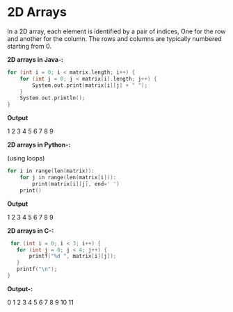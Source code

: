 # 2D Arrays


In a 2D array, each element is identified by a pair of indices,
One for the row and another for the column. 
The rows and columns are typically numbered starting from 0.

**2D arrays in Java-:**

```c
for (int i = 0; i < matrix.length; i++) {
    for (int j = 0; j < matrix[i].length; j++) {
        System.out.print(matrix[i][j] + " ");
    }
    System.out.println();
}
```


**Output**

1 2 3 
4 5 6 
7 8 9 

**2D arrays in Python-:**

(using loops)
```c
for i in range(len(matrix)):
    for j in range(len(matrix[i])):
        print(matrix[i][j], end=' ')
    print()
   ```
   
  **Output** 
  
  1 2 3 
  4 5 6 
  7 8 9 
  
  
  **2D arrays in C-:**
 
 ```c
  for (int i = 0; i < 3; i++) {
    for (int j = 0; j < 4; j++) {
        printf("%d ", matrix[i][j]);
    }
    printf("\n");
}
```


**Output-:**

0 1 2 3 
4 5 6 7 
8 9 10 11 

